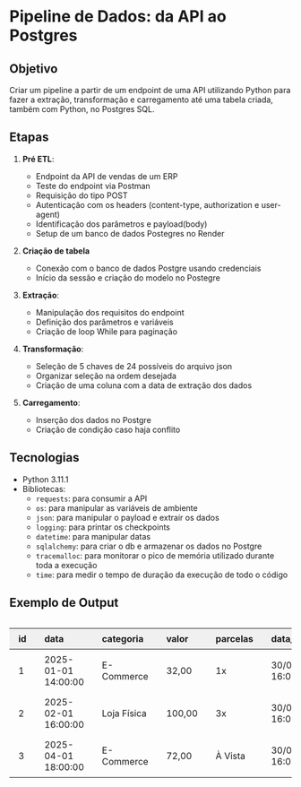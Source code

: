 # Pipeline de Dados: da API ao Postgres

## Objetivo

Criar um pipeline a partir de um endpoint de uma API utilizando Python para fazer a extração, transformação e carregamento até uma tabela criada, também com Python, no Postgres SQL. 

## Etapas

1. **Pré ETL**:

    - Endpoint da API de vendas de um ERP
    - Teste do endpoint via Postman
    - Requisição do tipo POST
    - Autenticação com os headers (content-type, authorization e user-agent)
    - Identificação dos parâmetros e payload(body)
    - Setup de um banco de dados Postegres no Render

2. **Criação de tabela**

    - Conexão com o banco de dados Postgre usando credenciais
    - Início da sessão e criação do modelo no Postegre

3. **Extração**:

    - Manipulação dos requisitos do endpoint
    - Definição dos parâmetros e variáveis 
    - Criação de loop While para paginação

4. **Transformação**:

    - Seleção de 5 chaves de 24 possíveis do arquivo json
    - Organizar seleção na ordem desejada
    - Criação de uma coluna com a data de extração dos dados

5. **Carregamento**:

    - Inserção dos dados no Postgre
    - Criação de condição caso haja conflito

## **Tecnologias**

- Python 3.11.1
- Bibliotecas:
    - `requests`: para consumir a API
    - `os`: para manipular as variáveis de ambiente
    - `json`: para manipular o payload e extrair os dados
    - `logging`: para printar os checkpoints
    - `datetime`: para manipular datas
    - `sqlalchemy`: para criar o db e armazenar os dados no Postgre
    - `tracemalloc`: para monitorar o pico de memória utilizado durante toda a execução
    - `time`: para medir o tempo de duração da execução de todo o código

## Exemplo de Output

<table align="left">
  <thead>
    <tr>
      <th align="left" style="padding:8px 16px;background:#f0f0f0;">id</th>
      <th align="left" style="padding:8px 16px;background:#f0f0f0;">data</th>
      <th align="left" style="padding:8px 16px;background:#f0f0f0;">categoria</th>
      <th align="left" style="padding:8px 16px;background:#f0f0f0;">valor</th>
      <th align="left" style="padding:8px 16px;background:#f0f0f0;">parcelas</th>
      <th align="left" style="padding:8px 16px;background:#f0f0f0;">data_extracao</th>
    </tr>
  </thead>
<tbody>
    <tr>
      <td style="padding:8px 16px;">1</td>
      <td style="padding:8px 16px;">2025-01-01 14:00:00</td>
      <td style="padding:8px 16px;">E-Commerce</td>
      <td style="padding:8px 16px;">32,00</td>
      <td style="padding:8px 16px;">1x</td>
      <td style="padding:8px 16px;">30/05/2021 16:00:00</td>
    </tr>
    <tr>
      <td style="padding:8px 16px;">2</td>
      <td style="padding:8px 16px;">2025-02-01 16:00:00</td>
      <td style="padding:8px 16px;">Loja Física</td>
      <td style="padding:8px 16px;">100,00</td>
      <td style="padding:8px 16px;">3x</td>
      <td style="padding:8px 16px;">30/05/2021 16:00:00</td>
    </tr>
    <tr>
      <td style="padding:8px 16px;">3</td>
      <td style="padding:8px 16px;">2025-04-01 18:00:00</td>
      <td style="padding:8px 16px;">E-Commerce</td>
      <td style="padding:8px 16px;">72,00</td>
      <td style="padding:8px 16px;">À Vista</td>
      <td style="padding:8px 16px;">30/05/2021 16:00:00</td>
    </tr>
      </tbody>
</table>